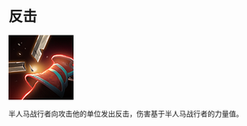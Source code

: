 # 反击

![mjz_centaur_return](game/resource/flash3/images/spellicons/mjz_centaur_return.png)

半人马战行者向攻击他的单位发出反击，伤害基于半人马战行者的力量值。

